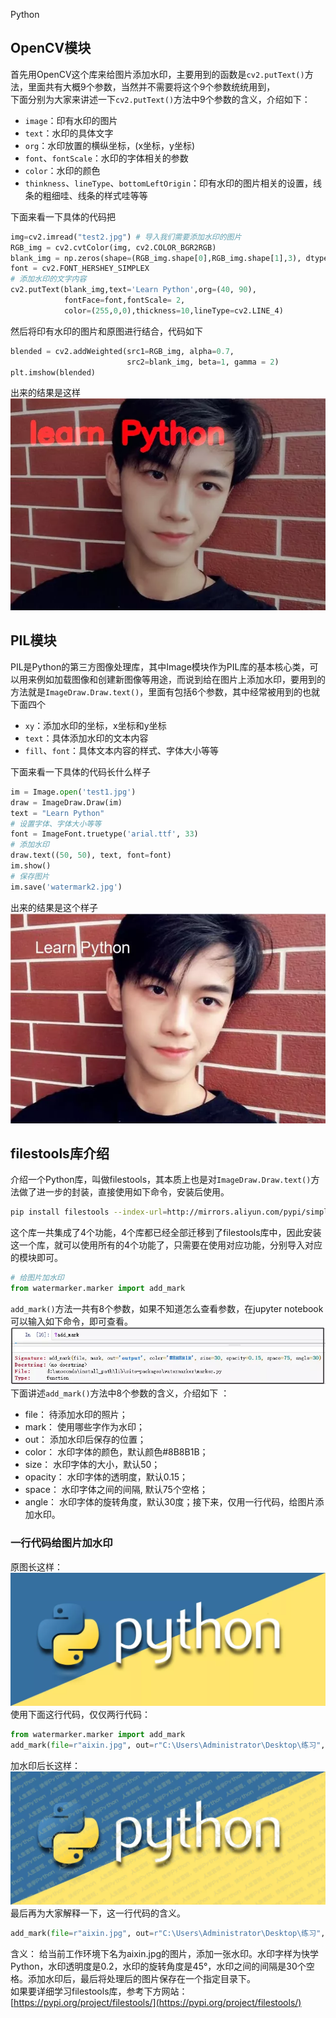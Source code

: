 Python
<a name="eBpwj"></a>
## OpenCV模块
首先用OpenCV这个库来给图片添加水印，主要用到的函数是`cv2.putText()`方法，里面共有大概9个参数，当然并不需要将这个9个参数统统用到，<br />下面分别为大家来讲述一下`cv2.putText()`方法中9个参数的含义，介绍如下：

- `image`：印有水印的图片
- `text`：水印的具体文字
- `org`：水印放置的横纵坐标，(x坐标，y坐标)
- `font`、`fontScale`：水印的字体相关的参数
- `color`：水印的颜色
- `thinkness`、`lineType`、`bottomLeftOrigin`：印有水印的图片相关的设置，线条的粗细哇、线条的样式哇等等

下面来看一下具体的代码把
```python
img=cv2.imread("test2.jpg") # 导入我们需要添加水印的图片
RGB_img = cv2.cvtColor(img, cv2.COLOR_BGR2RGB)
blank_img = np.zeros(shape=(RGB_img.shape[0],RGB_img.shape[1],3), dtype=np.uint8)
font = cv2.FONT_HERSHEY_SIMPLEX
# 添加水印的文字内容
cv2.putText(blank_img,text='Learn Python',org=(40, 90),
            fontFace=font,fontScale= 2,
            color=(255,0,0),thickness=10,lineType=cv2.LINE_4)
```
然后将印有水印的图片和原图进行结合，代码如下
```python
blended = cv2.addWeighted(src1=RGB_img, alpha=0.7,
                          src2=blank_img, beta=1, gamma = 2)
plt.imshow(blended)
```
出来的结果是这样<br />![](./img/1637983344619-999b2411-8886-4be9-b432-eb1cfc18ea7d.webp)
<a name="Bw7k4"></a>
## PIL模块
PIL是Python的第三方图像处理库，其中Image模块作为PIL库的基本核心类，可以用来例如加载图像和创建新图像等用途，而说到给在图片上添加水印，要用到的方法就是`ImageDraw.Draw.text()`，里面有包括6个参数，其中经常被用到的也就下面四个

- `xy`：添加水印的坐标，x坐标和y坐标
- `text`：具体添加水印的文本内容
- `fill`、`font`：具体文本内容的样式、字体大小等等

下面来看一下具体的代码长什么样子
```python
im = Image.open('test1.jpg')
draw = ImageDraw.Draw(im)
text = "Learn Python"
# 设置字体、字体大小等等
font = ImageFont.truetype('arial.ttf', 33)
# 添加水印
draw.text((50, 50), text, font=font)
im.show()
# 保存图片
im.save('watermark2.jpg')
```
出来的结果是这个样子<br />![](./img/1637983344833-12ba56b0-e67e-468f-b50d-1887008edb2b.webp)
<a name="U8AQy"></a>
## filestools库介绍
介绍一个Python库，叫做filestools，其本质上也是对`ImageDraw.Draw.text()`方法做了进一步的封装，直接使用如下命令，安装后使用。
```bash
pip install filestools --index-url=http://mirrors.aliyun.com/pypi/simple -U
```
这个库一共集成了4个功能，4个库都已经全部迁移到了filestools库中，因此安装这一个库，就可以使用所有的4个功能了，只需要在使用对应功能，分别导入对应的模块即可。
```python
# 给图片加水印
from watermarker.marker import add_mark
```
`add_mark()`方法一共有8个参数，如果不知道怎么查看参数，在jupyter notebook可以输入如下命令，即可查看。<br />![](./img/1635295535078-cba113aa-0a63-447a-bef4-589e87ce9e6e.webp)<br />下面讲述`add_mark()`方法中8个参数的含义，介绍如下 ：

- file： 待添加水印的照片；
- mark： 使用哪些字作为水印；
- out： 添加水印后保存的位置；
- color： 水印字体的颜色，默认颜色#8B8B1B；
- size： 水印字体的大小，默认50；
- opacity： 水印字体的透明度，默认0.15；
- space： 水印字体之间的间隔, 默认75个空格；
- angle： 水印字体的旋转角度，默认30度；接下来，仅用一行代码，给图片添加水印。
<a name="ZgaGP"></a>
### 一行代码给图片加水印
原图长这样：<br />![](./img/1635295535522-6ebd4b82-5dd2-4e70-b0e7-6b93f2512559.webp)<br />使用下面这行代码，仅仅两行代码：
```python
from watermarker.marker import add_mark
add_mark(file=r"aixin.jpg", out=r"C:\Users\Administrator\Desktop\练习", mark="人生苦短，快学Python", opacity=0.2, angle=45, space=30)
```
加水印后长这样：<br />![](./img/1635295534869-f71ddfac-19b5-4f73-b64d-d728f99c8611.webp)<br />最后再为大家解释一下，这一行代码的含义。
```python
add_mark(file=r"aixin.jpg", out=r"C:\Users\Administrator\Desktop\练习", mark="人生苦短，快学Python",opacity=0.2, angle=45, space=30)
```
含义： 给当前工作环境下名为aixin.jpg的图片，添加一张水印。水印字样为快学Python，水印透明度是0.2，水印的旋转角度是45°，水印之间的间隔是30个空格。添加水印后，最后将处理后的图片保存在一个指定目录下。<br />如果要详细学习filestools库，参考下方网站：[https://pypi.org/project/filestools/](https://pypi.org/project/filestools/)
